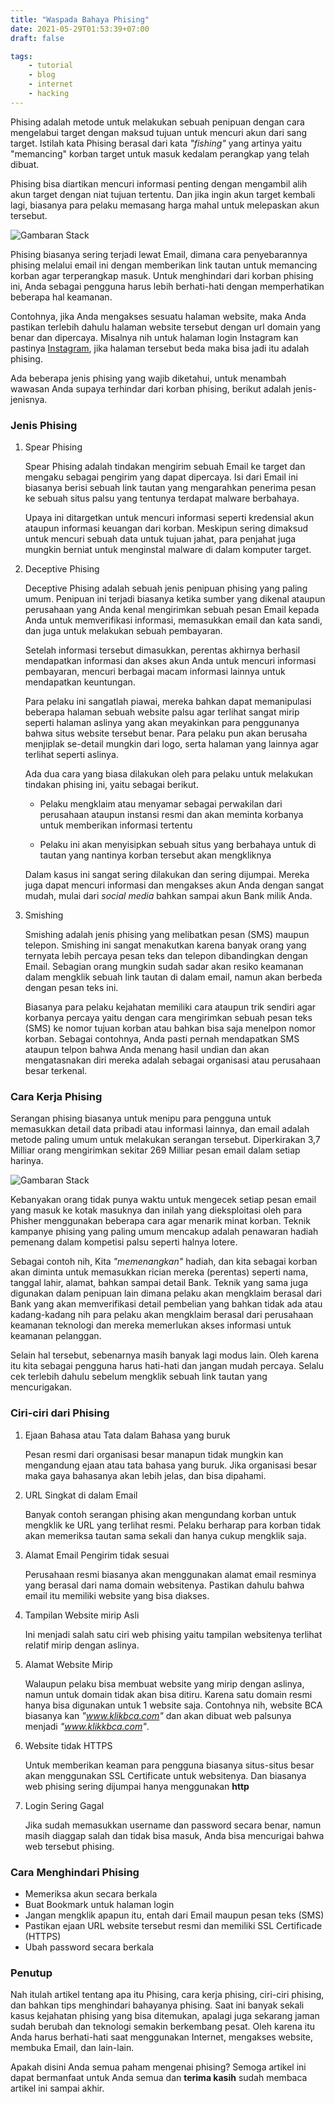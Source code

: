 ```yaml
---
title: "Waspada Bahaya Phising"
date: 2021-05-29T01:53:39+07:00
draft: false

tags: 
    - tutorial
    - blog
    - internet
    - hacking
---
```


Phising adalah metode untuk melakukan sebuah penipuan dengan cara mengelabui target dengan maksud tujuan untuk mencuri akun dari sang target. Istilah kata Phising berasal dari kata *"fishing"* yang artinya yaitu "memancing" korban target untuk masuk kedalam perangkap yang telah dibuat.

Phising bisa diartikan mencuri informasi penting dengan mengambil alih akun target dengan niat tujuan tertentu. Dan jika ingin akun target kembali lagi, biasanya para pelaku memasang harga mahal untuk melepaskan akun tersebut.

![Gambaran Stack](/img/phising/phising.png)

Phising biasanya sering terjadi lewat Email, dimana cara penyebarannya phising melalui email ini dengan memberikan link tautan untuk memancing korban agar terperangkap masuk. Untuk menghindari dari korban phising ini, Anda sebagai pengguna harus lebih berhati-hati dengan memperhatikan beberapa hal keamanan.</p>

Contohnya, jika Anda mengakses sesuatu halaman website, maka Anda pastikan terlebih dahulu halaman website tersebut dengan url domain yang benar dan dipercaya. Misalnya nih untuk halaman login Instagram kan pastinya [Instagram](https://www.instagram.com/), jika halaman tersebut beda maka bisa jadi itu adalah phising.

Ada beberapa jenis phising yang wajib diketahui, untuk menambah wawasan Anda supaya terhindar dari korban phising, berikut adalah jenis-jenisnya.

### Jenis Phising

1. Spear Phising

	 Spear Phising adalah tindakan mengirim sebuah Email ke target dan mengaku sebagai pengirim yang dapat dipercaya. Isi dari Email ini biasanya berisi sebuah link tautan yang mengarahkan penerima pesan ke sebuah situs palsu yang tentunya terdapat malware berbahaya.

	 Upaya ini ditargetkan untuk mencuri informasi seperti kredensial akun ataupun informasi keuangan dari korban. Meskipun sering dimaksud untuk mencuri sebuah data untuk tujuan jahat, para penjahat juga mungkin berniat untuk menginstal malware di dalam komputer target.

2. Deceptive Phising

	 Deceptive Phising adalah sebuah jenis penipuan phising yang paling umum. Penipuan ini terjadi biasanya ketika sumber yang dikenal ataupun perusahaan yang Anda kenal mengirimkan sebuah pesan Email kepada Anda untuk memverifikasi informasi, memasukkan email dan kata sandi, dan juga untuk melakukan sebuah pembayaran.

	 Setelah informasi tersebut dimasukkan, perentas akhirnya berhasil mendapatkan informasi dan akses akun Anda untuk mencuri informasi pembayaran, mencuri berbagai macam informasi lainnya untuk mendapatkan keuntungan.

	 Para pelaku ini sangatlah piawai, mereka bahkan dapat memanipulasi beberapa halaman sebuah website palsu agar terlihat sangat mirip seperti halaman aslinya yang akan meyakinkan para penggunanya bahwa situs website tersebut benar. Para pelaku pun akan berusaha menjiplak se-detail mungkin dari logo, serta halaman yang lainnya agar terlihat seperti aslinya.

	 Ada dua cara yang biasa dilakukan oleh para pelaku untuk melakukan tindakan phising ini, yaitu sebagai berikut.

	 - Pelaku mengklaim atau menyamar sebagai perwakilan dari perusahaan ataupun instansi resmi dan akan meminta korbanya untuk memberikan informasi tertentu

	 - Pelaku ini akan menyisipkan sebuah situs yang berbahaya untuk di tautan yang nantinya korban tersebut akan mengkliknya

	 Dalam kasus ini sangat sering dilakukan dan sering dijumpai. Mereka juga dapat mencuri informasi dan mengakses akun Anda dengan sangat mudah, mulai dari *social media* bahkan sampai akun Bank milik Anda.

3. Smishing

	 Smishing adalah jenis phising yang melibatkan pesan (SMS) maupun telepon. Smishing ini sangat menakutkan karena banyak orang yang ternyata lebih percaya pesan teks dan telepon dibandingkan dengan Email. Sebagian orang mungkin sudah sadar akan resiko keamanan dalam mengklik sebuah link tautan di dalam email, namun akan berbeda dengan pesan teks ini.

	 Biasanya para pelaku kejahatan memiliki cara ataupun trik sendiri agar korbanya percaya yaitu dengan cara mengirimkan sebuah pesan teks (SMS) ke nomor tujuan korban atau bahkan bisa saja menelpon nomor korban. Sebagai contohnya, Anda pasti pernah mendapatkan SMS ataupun telpon bahwa Anda menang hasil undian dan akan mengatasnakan diri mereka adalah sebagai organisasi atau perusahaan besar terkenal.

### Cara Kerja Phising

Serangan phising biasanya untuk menipu para pengguna untuk memasukkan detail data pribadi atau informasi lainnya, dan email adalah metode paling umum untuk melakukan serangan tersebut. Diperkirakan 3,7 Milliar orang mengirimkan sekitar 269 Milliar pesan email dalam setiap harinya.

![Gambaran Stack](/img/phising/cara-kerja-phising.png)

Kebanyakan orang tidak punya waktu untuk mengecek setiap pesan email yang masuk ke kotak masuknya dan inilah yang dieksploitasi oleh para Phisher menggunakan beberapa cara agar menarik minat korban. Teknik kampanye phising yang paling umum mencakup adalah penawaran hadiah pemenang dalam kompetisi palsu seperti halnya lotere.

Sebagai contoh nih, Kita *"memenangkan"* hadiah, dan kita sebagai korban akan diminta untuk memasukkan rician mereka (perentas) seperti nama, tanggal lahir, alamat, bahkan sampai detail Bank. Teknik yang sama juga digunakan dalam penipuan lain dimana pelaku akan mengklaim berasal dari Bank yang akan memverifikasi detail pembelian yang bahkan tidak ada atau kadang-kadang nih para pelaku akan mengklaim berasal dari perusahaan keamanan teknologi dan mereka memerlukan akses informasi untuk keamanan pelanggan.

Selain hal tersebut, sebenarnya masih banyak lagi modus lain. Oleh karena itu kita sebagai pengguna harus hati-hati dan jangan mudah percaya. Selalu cek terlebih dahulu sebelum mengklik sebuah link tautan yang mencurigakan.

### Ciri-ciri dari Phising
1. Ejaan Bahasa atau Tata dalam Bahasa yang buruk

	 Pesan resmi dari organisasi besar manapun tidak mungkin kan mengandung ejaan atau tata bahasa yang buruk. Jika organisasi besar maka gaya bahasanya akan lebih jelas, dan bisa dipahami.

2. URL Singkat di dalam Email

	 Banyak contoh serangan phising akan mengundang korban untuk mengklik ke URL yang terlihat resmi. Pelaku berharap para korban tidak akan memeriksa tautan sama sekali dan hanya cukup mengklik saja.

3. Alamat Email Pengirim tidak sesuai

	 Perusahaan resmi biasanya akan menggunakan alamat email resminya yang berasal dari nama domain websitenya. Pastikan dahulu bahwa email itu memiliki website yang bisa diakses.

4. Tampilan Website mirip Asli

	 Ini menjadi salah satu ciri web phising yaitu tampilan websitenya terlihat relatif mirip dengan aslinya.

5. Alamat Website Mirip

	 Walaupun pelaku bisa membuat website yang mirip dengan aslinya, namun untuk domain tidak akan bisa ditiru. Karena satu domain resmi hanya bisa digunakan untuk 1 website saja. Contohnya nih, website BCA biasanya kan *"www.klikbca.com"* dan akan dibuat web palsunya menjadi *"www.klikkbca.com"*.
 
6. Website tidak HTTPS

	 Untuk memberikan keaman para pengguna biasanya situs-situs besar akan menggunakan SSL Certificate untuk websitenya. Dan biasanya web phising sering dijumpai hanya menggunakan **http**

7. Login Sering Gagal

	 Jika sudah memasukkan username dan password secara benar, namun masih diaggap salah dan tidak bisa masuk, Anda bisa mencurigai bahwa web tersebut phising.

### Cara Menghindari Phising

- Memeriksa akun secara berkala
- Buat Bookmark untuk halaman login
- Jangan mengklik apapun itu, entah dari Email maupun pesan teks (SMS)
- Pastikan ejaan URL website tersebut resmi dan memiliki SSL Certificade (HTTPS)
- Ubah password secara berkala


### Penutup
Nah itulah artikel tentang apa itu Phising, cara kerja phising, ciri-ciri phising, dan bahkan tips menghindari bahayanya phising. Saat ini banyak sekali kasus kejahatan phising yang bisa ditemukan, apalagi juga sekarang jaman sudah berubah dan teknologi semakin berkembang pesat. Oleh karena itu Anda harus berhati-hati saat menggunakan Internet, mengakses website, membuka Email, dan lain-lain.

Apakah disini Anda semua paham mengenai phising? Semoga artikel ini dapat bermanfaat untuk Anda semua dan **terima kasih** sudah membaca artikel ini sampai akhir.

